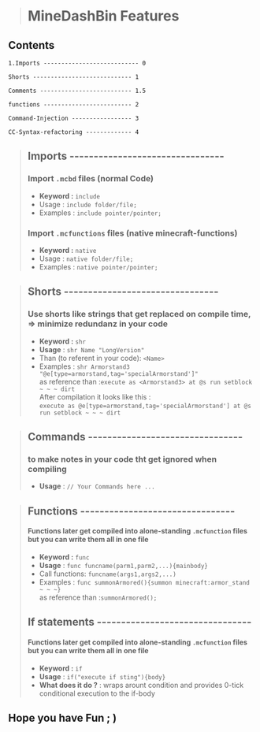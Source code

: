 > # MineDashBin Features 


 <!-- TOC -->
## Contents
    1.Imports --------------------------- 0
    
    Shorts ---------------------------- 1

    Comments -------------------------- 1.5

    functions ------------------------- 2

    Command-Injection ----------------- 3

    CC-Syntax-refactoring ------------- 4

<!-- TOC -->

> ## Imports --------------------------------
> ### Import `.mcbd` files (normal Code)
> * **Keyword :** `include` 
> * Usage : `include folder/file;`
> * Examples : `include pointer/pointer;`
> ### Import `.mcfunctions` files (native minecraft-functions)
> * **Keyword :** `native` 
> * Usage : `native folder/file;`
> * Examples : `native pointer/pointer;`

> ## Shorts --------------------------------
> ### Use shorts like strings that get replaced on compile time,<br> => minimize redundanz in your code
> * **Keyword :** `shr` 
> * **Usage** : `shr Name "LongVersion"`
> * Than (to referent in your code): `<Name>`
> * Examples : `shr Armorstand3 "@e[type=armorstand,tag='specialArmorstand']"` <br> as reference than :`execute as <Armorstand3> at @s run setblock ~ ~ ~ dirt`<br> After compilation it looks like this : <br>`execute as @e[type=armorstand,tag='specialArmorstand'] at @s run setblock ~ ~ ~ dirt`


> ## Commands --------------------------------
> ### to make notes in your code tht get ignored when compiling
> * **Usage** : `// Your Commands here ...`



> ## Functions --------------------------------
> #### Functions later get compiled into alone-standing `.mcfunction` files but you can write them all in one file
> * **Keyword :** `func` 
> * **Usage** : `func funcname(parm1,parm2,...){mainbody}`
> * Call functions: `funcname(args1,args2,...)`
> * Examples : `func summonArmored(){summon minecraft:armor_stand ~ ~ ~}` <br> as reference than :`summonArmored();`
> 
> ## If statements --------------------------------
> #### Functions later get compiled into alone-standing `.mcfunction` files but you can write them all in one file
> * **Keyword :** `if`
> * **Usage** : `if("execute if sting"){body}`
> * **What does it do ?** : wraps arount condition and provides 0-tick conditional execution to the if-body
> 

## Hope you have Fun ; ) 


